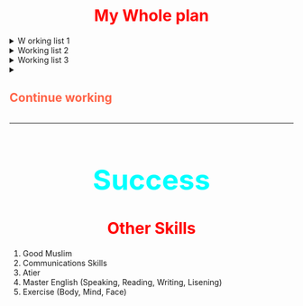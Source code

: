 <h1 style="text-align: center; color: red;">My Whole plan</h1>

<details>
<summary>W	orking list 1</summary>

## Working List 1

1. Master HTML
2. Master CSS
3. Master JavaScript
4. Master React JS
    - Revise GSAP 
    - Create Iphone 15 web clone
    - Create Brainwave website
    - Learn Three JS

</details>

<details>

<summary>Working list 2</summary>
<h2 style='color: tomato;'>Working Task 2</h2>

1. Master Next JS
2. Master Phyton Basics
3. Master Django

</details>

<details>

<summary>Working list 3</summary>
<h2 style='color: tomato;'>Working Task 3</h2>

1. Masterrr Data Structure and Algorithms
2. Practice every data type from leetcode
3. Learn Mathmatics (Linear Algebra, Caculus, Statics)
4. Apply math concepts in coding
5. Master machine learning
6. Master Deep learning
7. Master libraries (TensorFlow, keras, pytorch, scikit, pandas)
8. Make Projects
9. Master Neural Network processing
10. Master computer vision (OpenCV)
11. Select a Field of Specialization

</details>

<details>

<summary>
<h2 style='color: tomato;'>Continue working</h2>
</summary>

1. Stay up to Date with new developments
2. Make projects
3. Introduce new concepts
4. Make Projects
5. Make Projects
6. At last search on a single topic

</details>

<hr>
<h1 style='color: aqua; text-align: center; font-size: 50px'>Success</h1>



<h1 style="text-align: center; color: red;">Other Skills</h1>

1. Good Muslim 
2. Communications Skills
3. Atier
4. Master English (Speaking, Reading, Writing, Lisening)
5. Exercise (Body, Mind, Face)